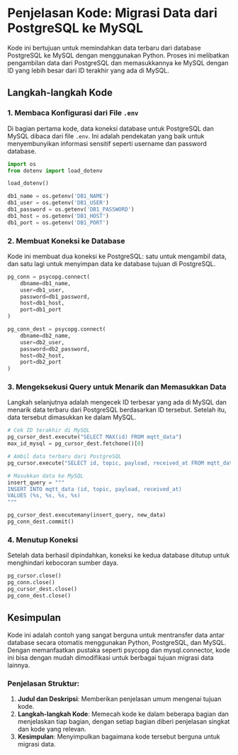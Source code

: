 # Penjelasan Kode: Migrasi Data dari PostgreSQL ke MySQL

Kode ini bertujuan untuk memindahkan data terbaru dari database PostgreSQL ke MySQL dengan menggunakan Python. Proses ini melibatkan pengambilan data dari PostgreSQL dan memasukkannya ke MySQL dengan ID yang lebih besar dari ID terakhir yang ada di MySQL.

## Langkah-langkah Kode

### 1. Membaca Konfigurasi dari File `.env`

Di bagian pertama kode, data koneksi database untuk PostgreSQL dan MySQL dibaca dari file `.env`. Ini adalah pendekatan yang baik untuk menyembunyikan informasi sensitif seperti username dan password database.

```python
import os
from dotenv import load_dotenv

load_dotenv()

db1_name = os.getenv('DB1_NAME')
db1_user = os.getenv('DB1_USER')
db1_password = os.getenv('DB1_PASSWORD')
db1_host = os.getenv('DB1_HOST')
db1_port = os.getenv('DB1_PORT')
```

### 2. Membuat Koneksi ke Database
Kode ini membuat dua koneksi ke PostgreSQL: satu untuk mengambil data, dan satu lagi untuk menyimpan data ke database tujuan di PostgreSQL.

```python
pg_conn = psycopg.connect(
    dbname=db1_name,  
    user=db1_user,      
    password=db1_password,  
    host=db1_host,  
    port=db1_port        
)

pg_conn_dest = psycopg.connect(
    dbname=db2_name,  
    user=db2_user,      
    password=db2_password,  
    host=db2_host,  
    port=db2_port        
)
```

### 3. Mengeksekusi Query untuk Menarik dan Memasukkan Data
Langkah selanjutnya adalah mengecek ID terbesar yang ada di MySQL dan menarik data terbaru dari PostgreSQL berdasarkan ID tersebut. Setelah itu, data tersebut dimasukkan ke dalam MySQL.

```python
# Cek ID terakhir di MySQL
pg_cursor_dest.execute("SELECT MAX(id) FROM mqtt_data")
max_id_mysql = pg_cursor_dest.fetchone()[0]

# Ambil data terbaru dari PostgreSQL
pg_cursor.execute("SELECT id, topic, payload, received_at FROM mqtt_data WHERE id > %s", (max_id_mysql,))

# Masukkan data ke MySQL
insert_query = """
INSERT INTO mqtt_data (id, topic, payload, received_at)
VALUES (%s, %s, %s, %s)
"""

pg_cursor_dest.executemany(insert_query, new_data)
pg_conn_dest.commit()
```

### 4. Menutup Koneksi
Setelah data berhasil dipindahkan, koneksi ke kedua database ditutup untuk menghindari kebocoran sumber daya.

```python
pg_cursor.close()
pg_conn.close()
pg_cursor_dest.close()
pg_conn_dest.close()
```

## Kesimpulan
Kode ini adalah contoh yang sangat berguna untuk mentransfer data antar database secara otomatis menggunakan Python, PostgreSQL, dan MySQL. Dengan memanfaatkan pustaka seperti psycopg dan mysql.connector, kode ini bisa dengan mudah dimodifikasi untuk berbagai tujuan migrasi data lainnya.


### Penjelasan Struktur:
1. **Judul dan Deskripsi**: Memberikan penjelasan umum mengenai tujuan kode.
2. **Langkah-langkah Kode**: Memecah kode ke dalam beberapa bagian dan menjelaskan tiap bagian, dengan setiap bagian diberi penjelasan singkat dan kode yang relevan.
3. **Kesimpulan**: Menyimpulkan bagaimana kode tersebut berguna untuk migrasi data.

